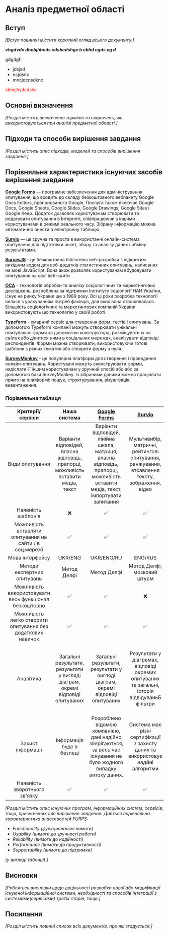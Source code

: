 # Аналіз предметної області

## Вступ

*[Вступ повинен містити короткий огляд всього документу.]*
 
 ***vhgdvdc dhcbjhbcds cdsbcdshgc b cbhd cgds cg d***

 gdgdgf:
 - jdsjsd
 - ncjdsnc
 - mncjdcnsdknc

<span style="color:red"> sbhcjhsdcdshc </span>

## Основні визначення

*[Розділ містить визначення термінів та скорочень, які використовуються при аналізі предметної області.]*

## Підходи та способи вирішення завдання

*[Розділ містить опис підходів, моделей та способів вирішення завдання.]*







## Порівняльна характеристика існуючих засобів вирішення завдання

**<a href="https://www.google.com/intl/forms/about/" target="_blank">Google Forms</a>** — програмне забезпечення для адміністрування опитування, що входить до складу безкоштовного вебпакету Google Docs Editors, пропонованого Google. Послуга також включає Google Docs, Google Sheets, Google Slides, Google Drawings, Google Sites і Google Keep. Додаток дозволяє користувачам створювати та редагувати опитування в Інтернеті, співпрацюючи з іншими користувачами в режимі реального часу. Зібрану інформацію можна автоматично внести в електронну таблицю

**<a href="https://www.survio.com/en/" target="_blank">Survio</a>** — це зручна та проста в використанні онлайн-система опитування для підготовки анкет, збору та аналізу даних і обміну результатами.

**<a href="https://surveyjs.io/" target="_blank">SurveyJS</a>** - це безкоштовна бібліотека веб-розробки з відкритим вихідним кодом для веб-додатків статистичних опитувань, написаних на мові JavaScript. Вона акож дозволяє користувачам вбудовувати опитування на свої веб-сайти

**<a href="https://oca.com.ua/" target="_blank">ОСА</a>** - технологія обробки та аналізу соціологічних та маркетингових досліджень, розроблена за підтримки Інституту соціології НАН України, існує на ринку України ще з 1989 року. Всі ці роки розробка технології велася з урахуванням потреб фахівців, для яких вона створювалася. Більшість соціологічних та маркетингових компаній України використовують цю технологію у своїй роботі.

**<a href="https://www.typeform.com/" target="_blank">Typeform</a>** - хмарний сервіс для створення форм, тестів і опитувань. За допомогою Typeform компанії можуть створювати унікальні опитувальні форми за допомогою конструктора, розміщувати їх на сайтах або ділитися ними в соціальних мережах, аналізувати відповіді респондентів. Форми можна створювати, використовуючи готові шаблони з різних тематик або створити форму з нуля. 

**<a href="https://www.surveymonkey.com/" target="_blank">SurveyMonkey</a>** - це популярна платформ для створення і проведення онлайн-опитувань. Користувачі можуть сконструювати форми, надіслати її іншим користувачам у зручний спосіб або або за допомогою бази SurveyMonkey. Із зібраними даними можна працювати прямо на платформі: пошук, структурування, візуалізація, вивантаження.

<h3>Порівняльна таблиця</h3>

|                   Критерії/сервіси                        |                               Наша система                                        |                             **<a href="https://www.google.com/intl/forms/about/" target="_blank">Google Forms</a>**                              |                       **<a href="https://www.survio.com/en/" target="_blank">Survio</a>**                |                                       **<a href="https://surveyjs.io/" target="_blank">SurveyJS</a>**        |                          **<a href="https://oca.com.ua/" target="_blank">ОСА</a>**                |                         **<a href="https://www.typeform.com/" target="_blank">Typeform</a>**    |  **<a href="https://www.surveymonkey.com/" target="_blank">SurveyMonkey</a>**                                          |
|:---------------------------------------------------------:|:---------------------------------------------------------------------------------:|:------------------------------------------------------------------------------------------------------------------------------------------------:|:--------------------------------------------------------------------------------------------------------:|:------------------------------------------------------------------------------------------------------------:|:-------------------------------------------------------------------------------------------------:|:-----------------------------------------------------------------------------------------------:|:----------------------------------------------------------------------------------------------------------------------:|
|                   Види опитування                         |Варіанти відповідей, власна відповідь, прапорці, можливість вставити медіа, текст  |      Варіанти відповідей, лінійна шкала, матриця, власна відповідь, прапорці, можливість вставити медіа, текст, імпортувати запитання            |   Мультивибір, матричні, рейтингові опитування, ранжування, втсавлення тексту, зображення, відео         |    Мультивибір, матричний ввід, рейтинговий вибір, вставка коду, тексту, зображення, відео, фото             |   Власна відповідь, вибір зображення, прапорці, рейтинг                                           |       Різні типи питань, готові шаблони,вставлення фото, відео, ссилок і файлів                 |                       Варіанти відповідей, перехресні таблиці, прапорці, спадний список, рейтингова оцінка             |      
|                  Наявність шаблонів                       |                                        ❌                                         |                                                            ✅                                                                                   |                                           ✅                                                            |                                                                      ✅                                      |                                          ❌                                                      |                                                ✅                                               |                                          ❌                                                                            |                                                                                                                                                                                                               
|  Можливість вставляти опитування на сайти / в соц.мережі  |                                        ✅                                         |                                                            ✅                                                                                   |                                     ✅                                                                  |                                                                ✅                                            |                                                     ✅                                           |                                                ✅                                               |                                          ✅                                                                            |                                                                                                             
|                    Мова інтерфейсу                        |                                      UKR/ENG                                      |                                      			UKR/ENG/RU                                      	                        	                           |			                ENG/RUS                                                                             |                                                                   ENG                                        |                                          UA/RU                                                    |                                             ENG                                                 |                                            ENG/RU                                                                      |                      
|            Методи експертних опитувань                    |           Метод Делфі                                                             |                                                    Метод Делфі                                                                                   |                                  Метод Делфі, мозковий штурм                                            |                                                               Метод Делфі                                     |                                           Метод Делфі                                             |                                             Метод Делфі                                         |                                          Метод Делфі, мозковий штурм                                                   |
|  Можливість використовувати весь функціонал безкоштовно   |                                         ✅                                        |                                                            ✅                                                                                   |                             ❌                                                                          |                                                             ❌                                               |                                             ✅                                                   |                                         ❌                                                      |                                           ❌                                                                           |                                                                                                                                                                                                                              
|Можливість легко створити опитування без додаткових навичок|                                         ✅                                        |                                                            ✅                                                                                   |                             ✅                                                                          |                                                             ❌                                               |                                             ❌                                                   |                                         ✅                                                      |                                           ✅                                                                           |                                                                                                                                                                                                                              
|                Аналітика                                  |   Загальні результати, результати у вигляді діаграм, окремі відповіді опитуваних   |                   Загальні результати, результати у вигляді діаграм, окремі відповіді опитуваних                                                | Результати у діаграмах, відповіді окремих опитуваних та загальні, історія відвідуваньБ фільтри           |             Загальні результати, результати у вигляді діаграм, окремі відповіді опитуваних                   |    Загальні результати, результати у вигляді діаграм, окремі відповіді опитуваних                 |         Загальні результати, результати у вигляді діаграм, окремі відповіді опитуваних          |Фільтрація та групування результатів, будування графіків, і звітів. Розширений функціонал для професійного використання  |                                                                                                                                                                                                                                               
|                Захист інформації                          |           Інформація буде в безпеці                                                |                   Розроблено відомою компанією, дані надійно зберігаються, за весь час існування не було жодного випадку витоку даних.          | Система має різні сертифікації з захисту даних та використовує надйні алгоритми                          |Дані зберігаються в хмарі, розробнику не треба турбуватися про те, де їх зберегти, захист даних забезпечений  |    Дані зберігаються на пристрої користувача                                                      |         Використовує сучасні засоби шифруваання та зберігання даних                             |  Використовує сучасні засоби шифруваання та зберігання даних                                                            |                                                                                                                                                                                                                                               
|                Наявність зворотнього зв'язку              |           ✅                                                                      |                   ✅                                                                                                                            | ✅                                                                                                      |                                              ✅                                                              |                                           ❌                                                      |                                          ✅                                                    |                                             ✅                                                                          |                                                                                                                                                                                                                                               








*[Розділ містить опис існуючих програм, інформаційних систем, сервісів, тощо, призначених для вирішення 
завдання. Дається порівняльна характеристика властивостей FURPS:*
- *Functionality (функциональні вимоги)*
- *Usability (вимоги до зручності роботи)*
- *Reliability (вимоги до надійності)*
- *Performance (вимоги до продуктивності)*
- *Supportability (вимоги до підтримки)*

 *(у вигляді таблиці).]*

## Висновки

*[Робляться висновки щодо доцільності розробки нової або модифікації існуючої інформаційної системи, необхідності та способів інтеграції з системами(сервісами) третіх сторін, тощо.]*

## Посилання

*[Розділ містить повний список всіх документів, про які згадується.]*
